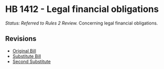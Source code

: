 # HB 1412 - Legal financial obligations
*Status: Referred to Rules 2 Review.*
Concerning legal financial obligations.

## Revisions
* [Original Bill](1/)
* [Substitute Bill](S/)
* [Second Substitute](S2/)